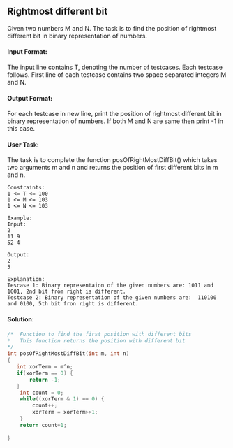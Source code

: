## Rightmost different bit
Given two numbers M and N. The task is to find the position of rightmost different bit in binary representation of numbers.

#### Input Format:
The input line contains T, denoting the number of testcases. Each testcase follows. First line of each testcase contains two space separated integers M and N.

#### Output Format:
For each testcase in new line, print the position of rightmost different bit in binary representation of numbers. If both M and N are same then print -1 in this case.

#### User Task:
The task is to complete the function posOfRightMostDiffBit() which takes two arguments m and n and returns the position of first different bits in m and n.
```
Constraints:
1 <= T <= 100
1 <= M <= 103
1 <= N <= 103

Example:
Input:
2
11 9
52 4

Output:
2
5

Explanation:
Tescase 1: Binary representaion of the given numbers are: 1011 and 1001, 2nd bit from right is different.
Testcase 2: Binary representation of the given numbers are:  ‭110100‬ and 0100, 5th bit fron right is different.
```
#### Solution:
```c++
/*  Function to find the first position with different bits
*   This function returns the position with different bit
*/
int posOfRightMostDiffBit(int m, int n)
{
   int xorTerm = m^n; 
   if(xorTerm == 0) {
       return -1;
   }
    int count = 0;
    while((xorTerm & 1) == 0) {
        count++;
        xorTerm = xorTerm>>1;
    }
    return count+1;
    
}
```
